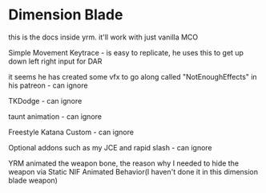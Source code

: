 # Dimension Blade


this is the docs inside yrm.
it'll work with just vanilla MCO

Simple Movement Keytrace - is easy to replicate, he uses this to get up down left right input for DAR

it seems he has created some vfx to go along called "NotEnoughEffects" in his patreon - can ignore

TKDodge - can ignore

taunt animation - can ignore

Freestyle Katana Custom - can ignore

Optional addons such as my JCE and rapid slash - can ignore

YRM animated the weapon bone, the reason why I needed to hide the weapon via Static NIF Animated Behavior(I haven't done it in this dimension blade weapon)
